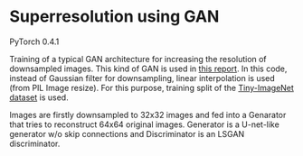 # Superresolution using GAN
PyTorch 0.4.1

Training of a typical GAN architecture for increasing the resolution of downsampled images. This kind of GAN is used in [this report](http://cs231n.stanford.edu/reports/2017/pdfs/17.pdf). In this code, instead of Gaussian filter for downsampling, linear interpolation is used (from PIL Image resize). For this purpose, training split of the [Tiny-ImageNet dataset](https://tiny-imagenet.herokuapp.com/) is used. 

Images are firstly downsampled to 32x32 images and fed into a Genarator that tries to reconstruct 64x64 original images. Generator is a U-net-like generator w/o skip connections and Discriminator is an LSGAN  discriminator.
